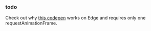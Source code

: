 ### todo

Check out why [this codepen](https://codepen.io/JoseRosario/pen/egZPBN) works on Edge and requires only one requestAnimationFrame.
